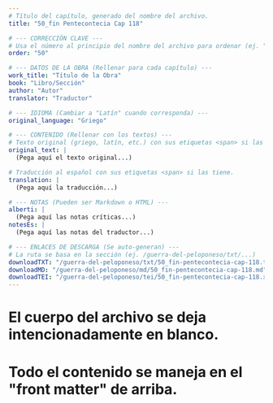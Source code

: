```yaml
---
# Título del capítulo, generado del nombre del archivo.
title: "50_fin Pentecontecia Cap 118"

# --- CORRECCIÓN CLAVE ---
# Usa el número al principio del nombre del archivo para ordenar (ej. "05" de "05_conflicto...")
order: "50"

# --- DATOS DE LA OBRA (Rellenar para cada capítulo) ---
work_title: "Título de la Obra"
book: "Libro/Sección"
author: "Autor"
translator: "Traductor"

# --- IDIOMA (Cambiar a "Latín" cuando corresponda) ---
original_language: "Griego"

# --- CONTENIDO (Rellenar con los textos) ---
# Texto original (griego, latín, etc.) con sus etiquetas <span> si las tiene.
original_text: |
  (Pega aquí el texto original...)

# Traducción al español con sus etiquetas <span> si las tiene.
translation: |
  (Pega aquí la traducción...)

# --- NOTAS (Pueden ser Markdown o HTML) ---
alberti: |
  (Pega aquí las notas críticas...)
notesEs: |
  (Pega aquí las notas del traductor...)

# --- ENLACES DE DESCARGA (Se auto-generan) ---
# La ruta se basa en la sección (ej. /guerra-del-peloponeso/txt/...)
downloadTXT: "/guerra-del-peloponeso/txt/50_fin-pentecontecia-cap-118.txt"
downloadMD: "/guerra-del-peloponeso/md/50_fin-pentecontecia-cap-118.md"
downloadTEI: "/guerra-del-peloponeso/tei/50_fin-pentecontecia-cap-118.xml"
---
```

# El cuerpo del archivo se deja intencionadamente en blanco.
# Todo el contenido se maneja en el "front matter" de arriba.